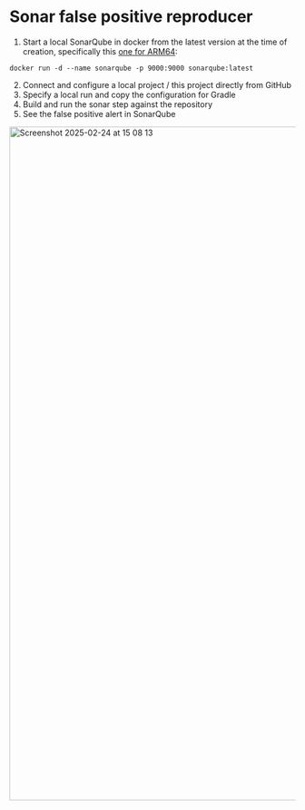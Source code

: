 # Sonar false positive reproducer

1. Start a local SonarQube in docker from the latest version at the time of creation, specifically this [one for ARM64](https://hub.docker.com/layers/library/sonarqube/latest/images/sha256-8cc3d4f2a50c426d9a6df5ca9be19fcf6d9577066f89f3a0b846094ad0cf2ced):

```
docker run -d --name sonarqube -p 9000:9000 sonarqube:latest
```

2. Connect and configure a local project / this project directly from GitHub
3. Specify a local run and copy the configuration for Gradle
4. Build and run the sonar step against the repository
5. See the false positive alert in SonarQube
<img width="1187" alt="Screenshot 2025-02-24 at 15 08 13" src="https://github.com/user-attachments/assets/41712fd9-c1b8-453b-a7c1-41efe9e8cc01" />
